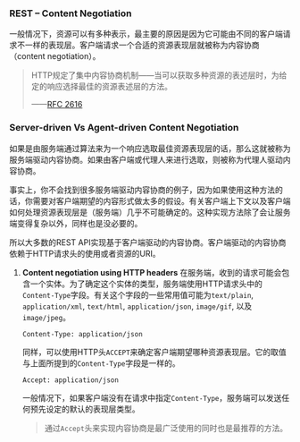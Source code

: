 ### REST – Content Negotiation

一般情况下，资源可以有多种表示，最主要的原因是因为它可能由不同的客户端请求不一样的表现层。客户端请求一个合适的资源表现层就被称为内容协商（content negotiation）。

> HTTP规定了集中内容协商机制——当可以获取多种资源的表述层时，为给定的响应选择最佳的资源表述层的方法。
>
> ——[RFC 2616](https://www.w3.org/Protocols/rfc2616/rfc2616-sec12.html) 

### Server-driven Vs Agent-driven Content Negotiation

如果是由服务端通过算法来为一个响应选取最佳资源表现层的话，那么这就被称为服务端驱动内容协商。如果由客户端或代理人来进行选取，则被称为代理人驱动内容协商。

事实上，你不会找到很多服务端驱动内容协商的例子，因为如果使用这种方法的话，你需要对客户端期望的内容形式做太多的假设。有关客户端上下文以及客户端如何处理资源表现层是（服务端）几乎不可能确定的。这种实现方法除了会让服务端变得复杂以外，同样也是没必要的。

所以大多数的REST API实现基于客户端驱动的内容协商。客户端驱动的内容协商依赖于HTTP请求头的使用或者资源的URI。

1. **Content negotiation using HTTP headers**
   在服务端，收到的请求可能会包含一个实体。为了确定这个实体的类型，服务端使用HTTP请求头中的`Content-Type`字段。有关这个字段的一些常用值可能为`text/plain`, `application/xml`, `text/html`, `application/json`, `image/gif`, 以及 `image/jpeg`。

   ```
   Content-Type: application/json
   ```

   同样，可以使用HTTP头`ACCEPT`来确定客户端期望哪种资源表现层。它的取值与上面所提到的`Content-Type`字段是一样的。

   ```
   Accept: application/json
   ```

   一般情况下，如果客户端没有在请求中指定`Content-Type`，服务端可以发送任何预先设定的默认的表现层类型。

   > 通过`Accept`头来实现内容协商是最广泛使用的同时也是最推荐的方法。

   